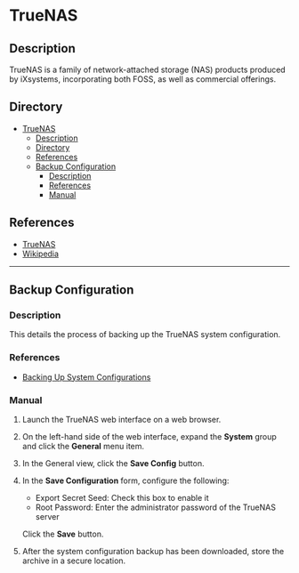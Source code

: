 # TrueNAS

## Description

TrueNAS is a family of network-attached storage (NAS) products produced by iXsystems, incorporating both FOSS, as well as commercial offerings.

## Directory

- [TrueNAS](#truenas)
  - [Description](#description)
  - [Directory](#directory)
  - [References](#references)
  - [Backup Configuration](#backup-configuration)
    - [Description](#description-1)
    - [References](#references-1)
    - [Manual](#manual)

## References

- [TrueNAS](https://www.truenas.com)
- [Wikipedia](https://en.wikipedia.org/wiki/TrueNAS)

---

## Backup Configuration

### Description

This details the process of backing up the TrueNAS system configuration.

### References

- [Backing Up System Configurations](https://www.truenas.com/docs/core/coretutorials/systemconfiguration/usingconfigurationbackups/#backing-up-system-configurations)

### Manual

1. Launch the TrueNAS web interface on a web browser.

2. On the left-hand side of the web interface, expand the **System** group and click the **General** menu item.

3. In the General view, click the **Save Config** button.

4. In the **Save Configuration** form, configure the following:

   - Export Secret Seed: Check this box to enable it
   - Root Password: Enter the administrator password of the TrueNAS server

    Click the **Save** button.

5. After the system configuration backup has been downloaded, store the archive in a secure location.
